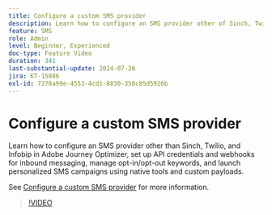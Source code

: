 ```yaml
---
title: Configure a custom SMS provider
description: Learn how to configure an SMS provider other of Sinch, Twilio, and Infobip in Adobe Journey Optimizer, set up API credentials and webhooks for inbound messaging, manage opt-in/opt-out keywords, and launch personalized SMS campaigns using native tools and custom payloads.
feature: SMS
role: Admin
level: Beginner, Experienced
doc-type: Feature Video
duration: 341
last-substantial-update: 2024-07-26
jira: KT-15886
exl-id: 7278a99e-4553-4cd1-8830-350c85d5926b
---
```

# Configure a custom SMS provider

Learn how to configure an SMS provider other than Sinch, Twilio, and Infobip in Adobe Journey Optimizer, set up API credentials and webhooks for inbound messaging, manage opt-in/opt-out keywords, and launch personalized SMS campaigns using native tools and custom payloads.

See [Configure a custom SMS provider](https://experienceleague.adobe.com/en/docs/journey-optimizer/using/channels/sms/configure-sms/sms-configuration-custom) for more information.

>[!VIDEO](https://video.tv.adobe.com/v/3431625/?learn=on&enablevpops)
